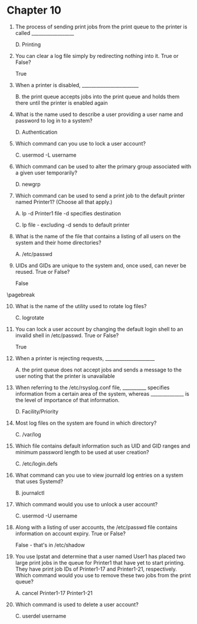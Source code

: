 
# Chapter 10

1. The process of sending print jobs from the print queue to the printer is called \__________________

   D. Printing


2. You can clear a log file simply by redirecting nothing into it. True or False?

   True


3. When a printer is disabled, \________________________

   B. the print queue accepts jobs into the print queue and holds them there until the printer is enabled again


4. What is the name used to describe a user providing a user name and password to log in to a system?

   D. Authentication


5. Which command can you use to lock a user account?

   C. usermod -L username


6. Which command can be used to alter the primary group associated with a given user temporarily?

   D. newgrp


7. Which command can be used to send a print job to the default printer named Printer1?  (Choose all that apply.)

   A. lp -d Printer1 file  -d specifies destination

   C. lp file  - excluding -d sends to default printer


8. What is the name of the file that contains a listing of all users on the system and their home directories?

   A. /etc/passwd


9. UIDs and GIDs are unique to the system and, once used, can never be reused. True or False?

   False

\pagebreak

10. What is the name of the utility used to rotate log files?

    C. logrotate


11. You can lock a user account by changing the default login shell to an invalid shell in /etc/passwd. True or False?

    True


12. When a printer is rejecting requests, \_____________________

    A. the print queue does not accept jobs and sends a message to the user noting that the printer is unavailable


13. When referring to the /etc/rsyslog.conf file, \__________ specifies information from a certain area of the system, whereas \______________ is the level of importance of that information.

    D. Facility/Priority


14. Most log files on the system are found in which directory?

    C. /var/log


15. Which file contains default information such as UID and GID ranges and minimum password length to be used at user creation?

    C. /etc/login.defs


16. What command can you use to view journald log entries on a system that uses Systemd?

    B. journalctl


17. Which command would you use to unlock a user account?

    C. usermod -U username


18. Along with a listing of user accounts, the /etc/passwd file contains information on account expiry. True or False? 

    False - that's in /etc/shadow


19. You use lpstat and determine that a user named User1 has placed two large print jobs in the queue for Printer1 that have yet to start printing. They have print job IDs of Printer1-17 and Printer1-21, respectively. Which command would you use to remove these two jobs from the print queue?

    A. cancel Printer1-17 Printer1-21


20. Which command is used to delete a user account?

    C. userdel username





































      
